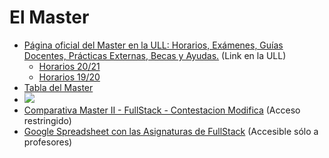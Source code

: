 
# El Master

* <a href="https://www.ull.es/masteres/ingenieria-informatica/" target="_blank">Página oficial del Master en la ULL: Horarios, Exámenes, Guías Docentes, Prácticas Externas, Becas y Ayudas.</a> (Link en la ULL)
  * <a href="https://drive.google.com/file/d/1j97jIXuJ3fEXYLD8XA0HZG2WtV_Vo0vp/view" target="_blank">Horarios 20/21</a>
  * <a href="https://docs.google.com/document/d/1RprRwWi3BD2tMkWzrxFlCHMDpajECqg97Tom8-tpog4/edit?ts=5d7a7ae4" target="_blank">Horarios 19/20</a>
* [Tabla del Master](tema0-presentacion/masterii2019.html)
* ![]({{site.baseurl}}/assets/images/tabla-del-master.png)
* [Comparativa Master II - FullStack - Contestacion Modifica](https://docs.google.com/spreadsheets/d/12kSTXT4L2cDqxWn1KzDiuxTOlsn2tPqQU0oOjAB4Sn8/edit?ts=5d710033#gid=850748816) (Acceso restringido)
* <a href="https://docs.google.com/spreadsheets/d/1AdPtWJnX5aR4p6Op_DcB1VfW3Eo35rUawG40TIROLzw/edit#gid=850748816" target="_blank">Google Spreadsheet con las Asignaturas de FullStack</a> (Accesible sólo a profesores)
